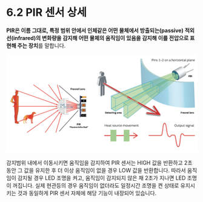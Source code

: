 # 6.2 PIR 센서 상세

**PIR은 이름 그대로, 특정 범위 안에서 인체같은 어떤 물체에서 방출되는\(passive\) 적외선\(infrared\)의 변화량을 감지해 어떤 물체의 움직임이 있음을 감지해 이를 전압으로 표현해 주는 장치**를 말합니다. 

![](../.gitbook/assets/image%20%2823%29.png)

감지범위 내에서 이동시키면 움직임을 감지하여 PIR 센서는 HIGH 값을 반환하고 2초 동안 그 값을 유지한 후 더 이상 움직임이 없을 경우 LOW 값을 반환합니다. 따라서 움직임이 감지될 경우 LED 조명을 켜고, 움직임이 감지되지 않은 채 2초가 지나면 LED 조명이 꺼집니다. 실제 현관등의 경우 움직임이 없더라도 일정시간 조명을 켠 상태로 유지시키는 것과 동일하게 PIR 센서 자체에 해당 기능이 내장되어 있습니다.

